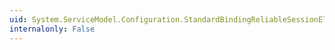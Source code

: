 ```yaml
---
uid: System.ServiceModel.Configuration.StandardBindingReliableSessionElement.ApplyConfiguration(System.ServiceModel.ReliableSession)
internalonly: False
---
```

